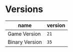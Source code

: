 # Versions

| name           | version |
|----------------|---------|
| Game Version   | `21`    |
| Binary Version | `35`    |
